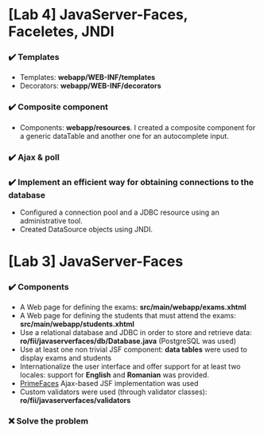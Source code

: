 # [Lab 4] JavaServer-Faces, Faceletes, JNDI

### ✔️ Templates

* Templates: **webapp/WEB-INF/templates**
* Decorators: **webapp/WEB-INF/decorators**

### ✔️ Composite component

* Components: **webapp/resources**. I created a composite component for a generic dataTable and another one for an autocomplete input.

### ✔️ Ajax & poll

### ✔️ Implement an efficient way for obtaining connections to the database

* Configured a connection pool and a JDBC resource using an administrative tool.
* Created DataSource objects using JNDI.

# [Lab 3] JavaServer-Faces

### ✔️ Components

* A Web page for defining the exams: **src/main/webapp/exams.xhtml**
* A Web page for defining the students that must attend the exams: **src/main/webapp/students.xhtml**
* Use a relational database and JDBC in order to store and retrieve data: **ro/fii/javaserverfaces/db/Database.java** (PostgreSQL was used)
* Use at least one non trivial JSF component: **data tables** were used to display exams and students
* Internationalize the user interface and offer support for at least two locales: support for **English** and **Romanian** was provided.
* [PrimeFaces](https://www.primefaces.org/)  Ajax-based JSF implementation was used
* Custom validators were used (through validator classes): **ro/fii/javaserverfaces/validators**

### ❌️ Solve the problem